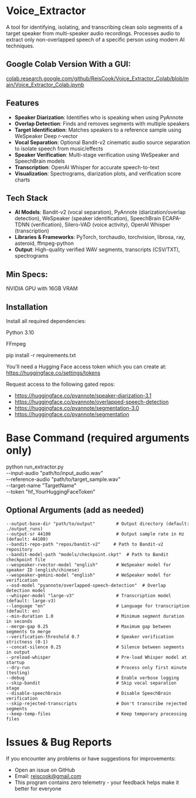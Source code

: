 # Voice_Extractor

A tool for identifying, isolating, and transcribing clean solo segments of a target speaker from multi-speaker audio recordings. Processes audio to extract only non-overlapped speech of a specific person using modern AI techniques.

## Google Colab Version With a GUI:

[colab.research.google.com/github/ReisCook/Voice_Extractor_Colab/blob/main/Voice_Extractor_Colab.ipynb
](https://colab.research.google.com/github/ReisCook/Voice_Extractor_Colab/blob/main/Voice_Extractor_Colab.ipynb)


## Features
- **Speaker Diarization**: Identifies who is speaking when using PyAnnote
- **Overlap Detection**: Finds and removes segments with multiple speakers  
- **Target Identification**: Matches speakers to a reference sample using WeSpeaker Deep r-vector
- **Vocal Separation**: Optional Bandit-v2 cinematic audio source separation to isolate speech from music/effects
- **Speaker Verification**: Multi-stage verification using WeSpeaker and SpeechBrain models
- **Transcription**: OpenAI Whisper for accurate speech-to-text
- **Visualization**: Spectrograms, diarization plots, and verification score charts

## Tech Stack
- **AI Models**: Bandit-v2 (vocal separation), PyAnnote (diarization/overlap detection), WeSpeaker (speaker identification), SpeechBrain ECAPA-TDNN (verification), Silero-VAD (voice activity), OpenAI Whisper (transcription)
- **Libraries & Frameworks**: PyTorch, torchaudio, torchvision, librosa, ray, asteroid, ffmpeg-python
- **Output**: High-quality verified WAV segments, transcripts (CSV/TXT), spectrograms

## Min Specs:

NVIDIA GPU with 16GB VRAM

## Installation



Install all required dependencies:        

Python 3.10

FFmpeg

pip install -r requirements.txt

You'll need a Hugging Face access token which you can create at: https://huggingface.co/settings/tokens

Request access to the following gated repos:
- https://huggingface.co/pyannote/speaker-diarization-3.1
- https://huggingface.co/pyannote/overlapped-speech-detection
- https://huggingface.co/pyannote/segmentation-3.0
- https://huggingface.co/pyannote/segmentation

# Base Command (required arguments only)
python run_extractor.py \
    --input-audio "path/to/input_audio.wav" \
    --reference-audio "path/to/target_sample.wav" \
    --target-name "TargetName" \
    --token "hf_YourHuggingFaceToken"

## Optional Arguments (add as needed)
    --output-base-dir "path/to/output"        # Output directory (default: ./output_runs)
    --output-sr 44100                         # Output sample rate in Hz (default: 44100)
    --bandit-repo-path "repos/bandit-v2"     # Path to Bandit-v2 repository
    --bandit-model-path "models/checkpoint.ckpt"  # Path to Bandit checkpoint file
    --wespeaker-rvector-model "english"       # WeSpeaker model for speaker ID (english/chinese)
    --wespeaker-gemini-model "english"        # WeSpeaker model for verification
    --osd-model "pyannote/overlapped-speech-detection"  # Overlap detection model
    --whisper-model "large-v3"                # Transcription model (default: large-v3)
    --language "en"                           # Language for transcription (default: en)
    --min-duration 1.0                        # Minimum segment duration in seconds
    --merge-gap 0.25                          # Maximum gap between segments to merge
    --verification-threshold 0.7              # Speaker verification strictness (0-1)
    --concat-silence 0.25                     # Silence between segments in output
    --preload-whisper                         # Pre-load Whisper model at startup
    --dry-run                                 # Process only first minute (testing)
    --debug                                   # Enable verbose logging
    --skip-bandit                             # Skip vocal separation stage
    --disable-speechbrain                     # Disable SpeechBrain verification
    --skip-rejected-transcripts               # Don't transcribe rejected segments
    --keep-temp-files                         # Keep temporary processing files


# Issues & Bug Reports
If you encounter any problems or have suggestions for improvements:
- Open an issue on GitHub
- Email: reiscook@gmail.com
- This program contains zero telemetry - your feedback helps make it better for everyone

